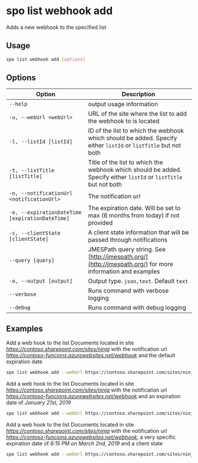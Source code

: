 # spo list webhook add

Adds a new webhook to the specified list

## Usage

```sh
spo list webhook add [options]
```

## Options

Option|Description
------|-----------
`--help`|output usage information
`-u, --webUrl <webUrl>`|URL of the site where the list to add the webhook to is located
`-l, --listId [listId]`|ID of the list to which the webhook which should be added. Specify either `listId` or `listTitle` but not both
`-t, --listTitle [listTitle]`|Title of the list to which the webhook which should be added. Specify either `listId` or `listTitle` but not both
`-n, --notificationUrl <notificationUrl>`|The notification url
`-e, --expirationDateTime [expirationDateTime]`|The expiration date. Will be set to max (6 months from today) if not provided
`-c, --clientState [clientState]`|A client state information that will be passed through notifications
`--query [query]`|JMESPath query string. See [http://jmespath.org/](http://jmespath.org/) for more information and examples
`-o, --output [output]`|Output type. `json,text`. Default `text`
`--verbose`|Runs command with verbose logging
`--debug`|Runs command with debug logging

## Examples

Add a web hook to the list Documents located in site _https://contoso.sharepoint.com/sites/ninja_ with the notification url
_https://contoso-funcions.azurewebsites.net/webhook_ and the default expiration
date

```sh
spo list webhook add --webUrl https://contoso.sharepoint.com/sites/ninja --listTitle Documents --notificationUrl https://contoso-funcions.azurewebsites.net/webhook
```

Add a web hook to the list Documents located in site _https://contoso.sharepoint.com/sites/ninja_ with the notification url
_https://contoso-funcions.azurewebsites.net/webhook_ and an expiration date of _January 21st, 2019_

```sh
spo list webhook add --webUrl https://contoso.sharepoint.com/sites/ninja --listTitle Documents --notificationUrl https://contoso-funcions.azurewebsites.net/webhook --expirationDateTime 2019-01-21
```

Add a web hook to the list Documents located in site _https://contoso.sharepoint.com/sites/ninja_ with the notification url
_https://contoso-funcions.azurewebsites.net/webhook_, a very specific expiration date of _6:15 PM on March 2nd, 2019_ and
a client state

```sh
spo list webhook add --webUrl https://contoso.sharepoint.com/sites/ninja --listTitle Documents --notificationUrl https://contoso-funcions.azurewebsites.net/webhook --expirationDateTime '2019-03-02T18:15' --clientState "Hello State!"
```